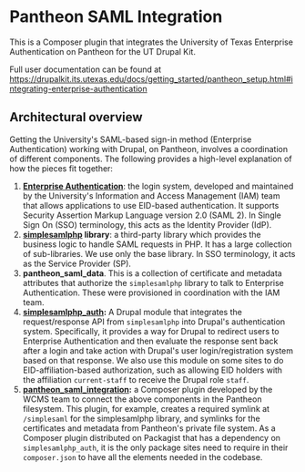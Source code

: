 # Pantheon SAML Integration
This is a Composer plugin that integrates the University of Texas Enterprise Authentication on Pantheon for the UT Drupal Kit.

Full user documentation can be found at https://drupalkit.its.utexas.edu/docs/getting_started/pantheon_setup.html#integrating-enterprise-authentication


## Architectural overview
Getting the University's SAML-based sign-in method (Enterprise Authentication) working with Drupal, on Pantheon, involves a coordination of different components. The following provides a high-level explanation of how the pieces fit together:

1. **[Enterprise Authentication](https://ut.service-now.com/sp?id=ut_bs_service_detail&sys_id=30cb4f61db6c0450838fdee5ce961979)**: the login system, developed and maintained by the University's Information and Access Management (IAM) team that allows applications to use EID-based authentication. It supports Security Assertion Markup Language version 2.0 (SAML 2). In Single Sign On (SSO) terminology, this acts as the Identity Provider (IdP).
2. **[simplesamlphp](https://simplesamlphp.org/) library**: a third-party library which provides the business logic to handle SAML requests in PHP. It has a large collection of sub-libraries. We use only the base library. In SSO terminology, it acts as the Service Provider (SP).
3. **pantheon_saml_data**. This is a collection of certificate and metadata attributes that authorize the `simplesamlphp` library to talk to Enterprise Authentication. These were provisioned in coordination with the IAM team.
4. **[simplesamlphp_auth](https://drupal.org/project/simplesamlphp_auth):** A Drupal module that integrates the request/response API from `simplesamlphp` into Drupal's authentication system. Specifically, it provides a way for Drupal to redirect users to Enterprise Authentication and then evaluate the response sent back after a login and take action with Drupal's user login/registration system based on that response. We also use this module on some sites to do EID-affiliation-based authorization, such as allowing EID holders with the affiliation `current-staff` to receive the Drupal role `staff`.
5. **[pantheon_saml_integration](https://github.austin.utexas.edu/eis1-wcs/pantheon_saml_integration):** a Composer plugin developed by the WCMS team to connect the above components in the Pantheon filesystem. This plugin, for example, creates a required symlink at `/simplesaml` for the simplesamlphp library, and symlinks for the certificates and metadata from Pantheon's private file system. As a Composer plugin distributed on Packagist that has a dependency on `simplesamlphp_auth`, it is the only package sites need to require in their `composer.json` to have all the elements needed in the codebase.
